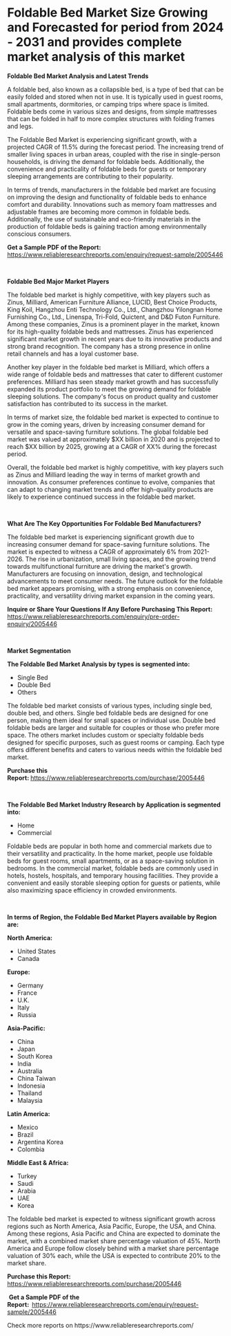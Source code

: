 <p><h1>Foldable Bed Market Size Growing and Forecasted for period from 2024 - 2031 and provides complete market analysis of this market</h1></p><p><strong>Foldable Bed Market Analysis and Latest Trends</strong></p>
<p><p>A foldable bed, also known as a collapsible bed, is a type of bed that can be easily folded and stored when not in use. It is typically used in guest rooms, small apartments, dormitories, or camping trips where space is limited. Foldable beds come in various sizes and designs, from simple mattresses that can be folded in half to more complex structures with folding frames and legs.</p><p>The Foldable Bed Market is experiencing significant growth, with a projected CAGR of 11.5% during the forecast period. The increasing trend of smaller living spaces in urban areas, coupled with the rise in single-person households, is driving the demand for foldable beds. Additionally, the convenience and practicality of foldable beds for guests or temporary sleeping arrangements are contributing to their popularity.</p><p>In terms of trends, manufacturers in the foldable bed market are focusing on improving the design and functionality of foldable beds to enhance comfort and durability. Innovations such as memory foam mattresses and adjustable frames are becoming more common in foldable beds. Additionally, the use of sustainable and eco-friendly materials in the production of foldable beds is gaining traction among environmentally conscious consumers.</p></p>
<p><strong>Get a Sample PDF of the Report:&nbsp;</strong> <a href="https://www.reliableresearchreports.com/enquiry/request-sample/2005446">https://www.reliableresearchreports.com/enquiry/request-sample/2005446</a></p>
<p>&nbsp;</p>
<p><strong>Foldable Bed Major Market Players</strong></p>
<p><p>The foldable bed market is highly competitive, with key players such as Zinus, Milliard, American Furniture Alliance, LUCID, Best Choice Products, King Koil, Hangzhou Enti Technology Co., Ltd., Changzhou Yilongnan Home Furnishing Co., Ltd., Linenspa, Tri-Fold, Quictent, and D&D Futon Furniture. Among these companies, Zinus is a prominent player in the market, known for its high-quality foldable beds and mattresses. Zinus has experienced significant market growth in recent years due to its innovative products and strong brand recognition. The company has a strong presence in online retail channels and has a loyal customer base.</p><p>Another key player in the foldable bed market is Milliard, which offers a wide range of foldable beds and mattresses that cater to different customer preferences. Milliard has seen steady market growth and has successfully expanded its product portfolio to meet the growing demand for foldable sleeping solutions. The company's focus on product quality and customer satisfaction has contributed to its success in the market.</p><p>In terms of market size, the foldable bed market is expected to continue to grow in the coming years, driven by increasing consumer demand for versatile and space-saving furniture solutions. The global foldable bed market was valued at approximately $XX billion in 2020 and is projected to reach $XX billion by 2025, growing at a CAGR of XX% during the forecast period.</p><p>Overall, the foldable bed market is highly competitive, with key players such as Zinus and Milliard leading the way in terms of market growth and innovation. As consumer preferences continue to evolve, companies that can adapt to changing market trends and offer high-quality products are likely to experience continued success in the foldable bed market.</p></p>
<p>&nbsp;</p>
<p><strong>What Are The Key Opportunities For Foldable Bed Manufacturers?</strong></p>
<p><p>The foldable bed market is experiencing significant growth due to increasing consumer demand for space-saving furniture solutions. The market is expected to witness a CAGR of approximately 6% from 2021-2026. The rise in urbanization, small living spaces, and the growing trend towards multifunctional furniture are driving the market's growth. Manufacturers are focusing on innovation, design, and technological advancements to meet consumer needs. The future outlook for the foldable bed market appears promising, with a strong emphasis on convenience, practicality, and versatility driving market expansion in the coming years.</p></p>
<p><strong>Inquire or Share Your Questions If Any Before Purchasing This Report:</strong> <a href="https://www.reliableresearchreports.com/enquiry/pre-order-enquiry/2005446">https://www.reliableresearchreports.com/enquiry/pre-order-enquiry/2005446</a></p>
<p>&nbsp;</p>
<p><strong>Market Segmentation</strong></p>
<p><strong>The Foldable Bed Market Analysis by types is segmented into:</strong></p>
<p><ul><li>Single Bed</li><li>Double Bed</li><li>Others</li></ul></p>
<p><p>The foldable bed market consists of various types, including single bed, double bed, and others. Single bed foldable beds are designed for one person, making them ideal for small spaces or individual use. Double bed foldable beds are larger and suitable for couples or those who prefer more space. The others market includes custom or specialty foldable beds designed for specific purposes, such as guest rooms or camping. Each type offers different benefits and caters to various needs within the foldable bed market.</p></p>
<p><strong>Purchase this Report:&nbsp;</strong><a href="https://www.reliableresearchreports.com/purchase/2005446">https://www.reliableresearchreports.com/purchase/2005446</a></p>
<p>&nbsp;</p>
<p><strong>The Foldable Bed Market Industry Research by Application is segmented into:</strong></p>
<p><ul><li>Home</li><li>Commercial</li></ul></p>
<p><p>Foldable beds are popular in both home and commercial markets due to their versatility and practicality. In the home market, people use foldable beds for guest rooms, small apartments, or as a space-saving solution in bedrooms. In the commercial market, foldable beds are commonly used in hotels, hostels, hospitals, and temporary housing facilities. They provide a convenient and easily storable sleeping option for guests or patients, while also maximizing space efficiency in crowded environments.</p></p>
<p>&nbsp;</p>
<p><strong>In terms of Region, the Foldable Bed Market Players available by Region are:</strong></p>
<p>
    <p> <strong> North America: </strong>
        <ul>
            <li>United States</li>
            <li>Canada</li>
        </ul>
        </p> 
    <p> <strong> Europe: </strong>
        <ul>
            <li>Germany</li>
            <li>France</li>
            <li>U.K.</li>
            <li>Italy</li>
            <li>Russia</li>
        </ul>
        </p> 
    <p> <strong> Asia-Pacific: </strong>
        <ul>
            <li>China</li>
            <li>Japan</li>
            <li>South Korea</li>
            <li>India</li>
            <li>Australia</li>
            <li>China Taiwan</li>
            <li>Indonesia</li>
            <li>Thailand</li>
            <li>Malaysia</li>
        </ul>
        </p> 
    <p> <strong> Latin America: </strong>
        <ul>
            <li>Mexico</li>
            <li>Brazil</li>
            <li>Argentina Korea</li>
            <li>Colombia</li>
        </ul>
        </p> 
    <p> <strong> Middle East & Africa: </strong>
        <ul>
            <li>Turkey</li>
            <li>Saudi</li>
            <li>Arabia</li>
            <li>UAE</li>
            <li>Korea</li>
        </ul>
    </p>
    </p>
<p><p>The foldable bed market is expected to witness significant growth across regions such as North America, Asia Pacific, Europe, the USA, and China. Among these regions, Asia Pacific and China are expected to dominate the market, with a combined market share percentage valuation of 45%. North America and Europe follow closely behind with a market share percentage valuation of 30% each, while the USA is expected to contribute 20% to the market share.</p></p>
<p><strong>Purchase this Report: </strong><a href="https://www.reliableresearchreports.com/purchase/2005446">https://www.reliableresearchreports.com/purchase/2005446</a></p>
<p>&nbsp;<strong>Get a Sample PDF of the Report:&nbsp;&nbsp;</strong><a href="https://www.reliableresearchreports.com/enquiry/request-sample/2005446">https://www.reliableresearchreports.com/enquiry/request-sample/2005446</a></p>
<p><strong></strong></p>
<p>Check more reports on https://www.reliableresearchreports.com/</p>